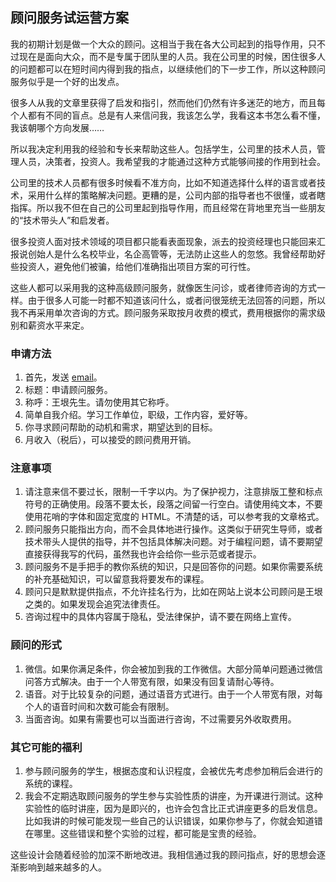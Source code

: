 <div class="inner">
<h2>顾问服务试运营方案</h2>
<p>我的初期计划是做一个大众的顾问。这相当于我在各大公司起到的指导作用，只不过现在是面向大众，而不是专属于团队里的人员。我在公司里的时候，困住很多人的问题都可以在短时间内得到我的指点，以继续他们的下一步工作，所以这种顾问服务似乎是一个好的出发点。</p>
<p>很多人从我的文章里获得了启发和指引，然而他们仍然有许多迷茫的地方，而且每个人都有不同的盲点。总是有人来信问我，我该怎么学，我看这本书怎么看不懂，我该朝哪个方向发展……</p>
<p>所以我决定利用我的经验和专长来帮助这些人。包括学生，公司里的技术人员，管理人员，决策者，投资人。我希望我的才能通过这种方式能够间接的作用到社会。</p>
<p>公司里的技术人员都有很多时候看不准方向，比如不知道选择什么样的语言或者技术，采用什么样的策略解决问题。更糟的是，公司内部的指导者也不很懂，或者瞎指挥。所以我不但在自己的公司里起到指导作用，而且经常在背地里充当一些朋友的“技术带头人”和启发者。</p>
<p>很多投资人面对技术领域的项目都只能看表面现象，派去的投资经理也只能回来汇报说创始人是什么名校毕业，名企高管等，无法防止这些人的忽悠。我曾经帮助好些投资人，避免他们被骗，给他们准确指出项目方案的可行性。</p>
<p>这些人都可以采用我的这种高级顾问服务，就像医生问诊，或者律师咨询的方式一样。由于很多人可能一时都不知道该问什么，或者问很笼统无法回答的问题，所以我不再采用单次咨询的方式。顾问服务采取按月收费的模式，费用根据你的需求级别和薪资水平来定。</p>
<h3 id="申请方法">申请方法</h3>
<ol>
<li>首先，发送 <a href="mailto://yinwang.advising@gmail.com">email</a>。</li>
<li>标题：申请顾问服务。</li>
<li>称呼：王垠先生。请勿使用其它称呼。</li>
<li>简单自我介绍。学习工作单位，职级，工作内容，爱好等。</li>
<li>你寻求顾问帮助的动机和需求，期望达到的目标。</li>
<li>月收入（税后），可以接受的顾问费用开销。</li>
</ol>
<h3 id="注意事项">注意事项</h3>
<ol>
<li>请注意来信不要过长，限制一千字以内。为了保护视力，注意排版工整和标点符号的正确使用。段落不要太长，段落之间留一行空白。请使用纯文本，不要使用花哨的字体和固定宽度的 HTML。不清楚的话，可以参考我的文章格式。</li>
<li>顾问服务只能指出方向，而不会具体地进行操作。这类似于研究生导师，或者技术带头人提供的指导，并不包括具体解决问题。对于编程问题，请不要期望直接获得我写的代码，虽然我也许会给你一些示范或者提示。</li>
<li>顾问服务不是手把手的教你系统的知识，只是回答你的问题。如果你需要系统的补充基础知识，可以留意我将要发布的课程。</li>
<li>顾问只是默默提供指点，不允许挂名行为，比如在网站上说本公司顾问是王垠之类的。如果发现会追究法律责任。</li>
<li>咨询过程中的具体内容属于隐私，受法律保护，请不要在网络上宣传。</li>
</ol>
<h3 id="顾问的形式">顾问的形式</h3>
<ol>
<li>微信。如果你满足条件，你会被加到我的工作微信。大部分简单问题通过微信问答方式解决。由于一个人带宽有限，如果没有回复请耐心等待。</li>
<li>语音。对于比较复杂的问题，通过语音方式进行。由于一个人带宽有限，对每个人的语音时间和次数可能会有限制。</li>
<li>当面咨询。如果有需要也可以当面进行咨询，不过需要另外收取费用。</li>
</ol>
<h3 id="其它可能的福利">其它可能的福利</h3>
<ol>
<li>参与顾问服务的学生，根据态度和认识程度，会被优先考虑参加稍后会进行的系统的课程。</li>
<li>我会不定期选取顾问服务的学生参与实验性质的讲座，为开课进行测试。这种实验性的临时讲座，因为是即兴的，也许会包含比正式讲座更多的启发信息。比如我讲的时候可能发现一些自己的认识错误，如果你参与了，你就会知道错在哪里。这些错误和整个实验的过程，都可能是宝贵的经验。</li>
</ol>
<p>这些设计会随着经验的加深不断地改进。我相信通过我的顾问指点，好的思想会逐渐影响到越来越多的人。</p>
</div>
    